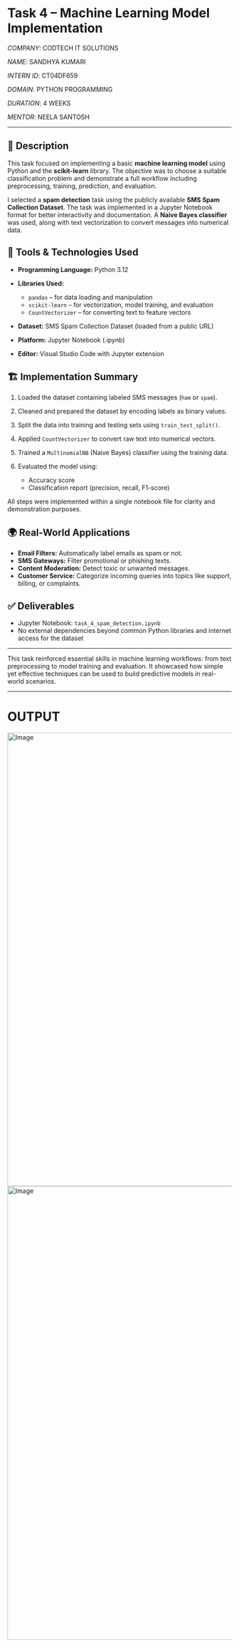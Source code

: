 # Task 4 – Machine Learning Model Implementation

*COMPANY*: CODTECH IT SOLUTIONS

*NAME*: SANDHYA KUMARI

*INTERN ID*: CT04DF659

*DOMAIN*: PYTHON PROGRAMMING

*DURATION*: 4 WEEKS

*MENTOR*: NEELA SANTOSH

---

## 📄 Description

This task focused on implementing a basic **machine learning model** using Python and the **scikit-learn** library. The objective was to choose a suitable classification problem and demonstrate a full workflow including preprocessing, training, prediction, and evaluation.

I selected a **spam detection** task using the publicly available **SMS Spam Collection Dataset**. The task was implemented in a Jupyter Notebook format for better interactivity and documentation. A **Naive Bayes classifier** was used, along with text vectorization to convert messages into numerical data.

## 🧰 Tools & Technologies Used

* **Programming Language:** Python 3.12
* **Libraries Used:**

  * `pandas` – for data loading and manipulation
  * `scikit-learn` – for vectorization, model training, and evaluation
  * `CountVectorizer` – for converting text to feature vectors
* **Dataset:** SMS Spam Collection Dataset (loaded from a public URL)
* **Platform:** Jupyter Notebook (.ipynb)
* **Editor:** Visual Studio Code with Jupyter extension

## 🏗️ Implementation Summary

1. Loaded the dataset containing labeled SMS messages (`ham` or `spam`).
2. Cleaned and prepared the dataset by encoding labels as binary values.
3. Split the data into training and testing sets using `train_test_split()`.
4. Applied `CountVectorizer` to convert raw text into numerical vectors.
5. Trained a `MultinomialNB` (Naive Bayes) classifier using the training data.
6. Evaluated the model using:

   * Accuracy score
   * Classification report (precision, recall, F1-score)

All steps were implemented within a single notebook file for clarity and demonstration purposes.

## 🌍 Real-World Applications

* **Email Filters:** Automatically label emails as spam or not.
* **SMS Gateways:** Filter promotional or phishing texts.
* **Content Moderation:** Detect toxic or unwanted messages.
* **Customer Service:** Categorize incoming queries into topics like support, billing, or complaints.

## ✅ Deliverables

* Jupyter Notebook: `task_4_spam_detection.ipynb`
* No external dependencies beyond common Python libraries and internet access for the dataset

---

This task reinforced essential skills in machine learning workflows: from text preprocessing to model training and evaluation. It showcased how simple yet effective techniques can be used to build predictive models in real-world scenarios.

---


# OUTPUT
<img width="1919" height="1019" alt="Image" src="https://github.com/user-attachments/assets/7142cf10-4a90-4ac1-8115-b712a3110dc6" />
<img width="1919" height="1019" alt="Image" src="https://github.com/user-attachments/assets/c4332629-7a43-41d8-92a1-bc2cfa41af9d" />
